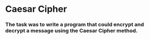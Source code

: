 # Caesar Cipher


### The task was to write a program that could encrypt and decrypt a message using the Caesar Cipher method.  
